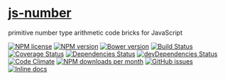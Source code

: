 [js-number](http://aureooms.github.io/js-number)
==

primitive number type arithmetic code bricks for JavaScript

[![NPM license](http://img.shields.io/npm/l/aureooms-js-number.svg?style=flat)](https://raw.githubusercontent.com/aureooms/js-number/master/LICENSE)
[![NPM version](http://img.shields.io/npm/v/aureooms-js-number.svg?style=flat)](https://www.npmjs.org/package/aureooms-js-number)
[![Bower version](http://img.shields.io/bower/v/aureooms-js-number.svg?style=flat)](http://bower.io/search/?q=aureooms-js-number)
[![Build Status](http://img.shields.io/travis/aureooms/js-number.svg?style=flat)](https://travis-ci.org/aureooms/js-number)
[![Coverage Status](http://img.shields.io/coveralls/aureooms/js-number.svg?style=flat)](https://coveralls.io/r/aureooms/js-number)
[![Dependencies Status](http://img.shields.io/david/aureooms/js-number.svg?style=flat)](https://david-dm.org/aureooms/js-number#info=dependencies)
[![devDependencies Status](http://img.shields.io/david/dev/aureooms/js-number.svg?style=flat)](https://david-dm.org/aureooms/js-number#info=devDependencies)
[![Code Climate](http://img.shields.io/codeclimate/github/aureooms/js-number.svg?style=flat)](https://codeclimate.com/github/aureooms/js-number)
[![NPM downloads per month](http://img.shields.io/npm/dm/aureooms-js-number.svg?style=flat)](https://www.npmjs.org/package/aureooms-js-number)
[![GitHub issues](http://img.shields.io/github/issues/aureooms/js-number.svg?style=flat)](https://github.com/aureooms/js-number/issues)
[![Inline docs](http://inch-ci.org/github/aureooms/js-number.svg?branch=master&style=shields)](http://inch-ci.org/github/aureooms/js-number)
